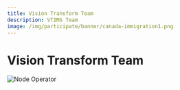 ```yaml
---
title: Vision Transform Team
description: VTIMS Team
image: /img/participate/banner/canada-immigration1.png
---
```


# Vision Transform Team

![Node Operator](/img/participate/banner/team-mehdi1.jpg)